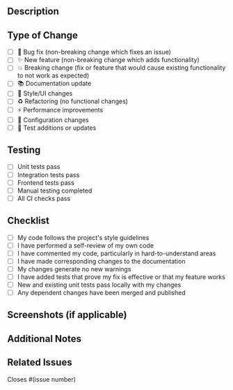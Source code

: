 ## Description
<!-- Provide a brief description of the changes in this PR -->

## Type of Change
<!-- Mark the relevant option with 'x' -->

- [ ] 🐛 Bug fix (non-breaking change which fixes an issue)
- [ ] ✨ New feature (non-breaking change which adds functionality)
- [ ] 💥 Breaking change (fix or feature that would cause existing functionality to not work as expected)
- [ ] 📚 Documentation update
- [ ] 🎨 Style/UI changes
- [ ] ♻️ Refactoring (no functional changes)
- [ ] ⚡ Performance improvements
- [ ] 🔧 Configuration changes
- [ ] 🧪 Test additions or updates

## Testing
<!-- Describe the tests you ran and their results -->

- [ ] Unit tests pass
- [ ] Integration tests pass
- [ ] Frontend tests pass
- [ ] Manual testing completed
- [ ] All CI checks pass

## Checklist
<!-- Go over all the following points, and put an 'x' in all the boxes that apply -->

- [ ] My code follows the project's style guidelines
- [ ] I have performed a self-review of my own code
- [ ] I have commented my code, particularly in hard-to-understand areas
- [ ] I have made corresponding changes to the documentation
- [ ] My changes generate no new warnings
- [ ] I have added tests that prove my fix is effective or that my feature works
- [ ] New and existing unit tests pass locally with my changes
- [ ] Any dependent changes have been merged and published

## Screenshots (if applicable)
<!-- Add screenshots to help explain your changes -->

## Additional Notes
<!-- Add any other context about the pull request here -->

## Related Issues
<!-- Link to any related issues -->
Closes #(issue number) 